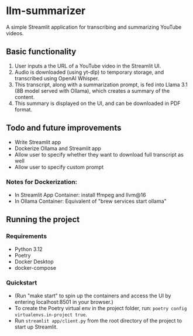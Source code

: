 # llm-summarizer
A simple Streamlit application for transcribing and summarizing YouTube videos.

## Basic functionality
1. User inputs a the URL of a YouTube video in the Streamlit UI.
2. Audio is downloaded (using yt-dlp) to temporary storage, and transcribed using OpenAI Whisper.
3. This transcript, along with a summarization prompt, is fed into Llama 3.1 (8B model served with Ollama), which creates a summary of the content.
4. This summary is displayed on the UI, and can be downloaded in PDF format.

## Todo and future improvements
- Write Streamlit app
- Dockerize Ollama and Streamlit app
- Allow user to specify whether they want to download full transcript as well
- Allow user to specify custom prompt

### Notes for Dockerization:
- In Streamlit App Container: install ffmpeg and llvm@16
- In Ollama Container: Equivalent of "brew services start ollama"

## Running the project

### Requirements
- Python 3.12
- Poetry
- Docker Desktop
- docker-compose

### Quickstart
- (Run "make start" to spin up the containers and access the UI by entering localhost:8501 in your browser.)
- To create the Poetry virtual env in the project folder, run: `poetry config virtualenvs.in-project true`.
- Run `streamlit app/client.py` from the root directory of the project to start up Streamlit.
